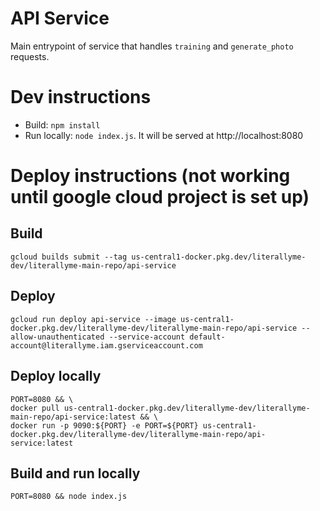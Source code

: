 # API Service

Main entrypoint of service that handles `training` and `generate_photo` requests.

# Dev instructions
- Build: `npm install`
- Run locally: `node index.js`. It will be served at http://localhost:8080


# Deploy instructions (not working until google cloud project is set up)

## Build
```
gcloud builds submit --tag us-central1-docker.pkg.dev/literallyme-dev/literallyme-main-repo/api-service
```

## Deploy

```
gcloud run deploy api-service --image us-central1-docker.pkg.dev/literallyme-dev/literallyme-main-repo/api-service --allow-unauthenticated --service-account default-account@literallyme.iam.gserviceaccount.com
```

## Deploy locally

```
PORT=8080 && \
docker pull us-central1-docker.pkg.dev/literallyme-dev/literallyme-main-repo/api-service:latest && \
docker run -p 9090:${PORT} -e PORT=${PORT} us-central1-docker.pkg.dev/literallyme-dev/literallyme-main-repo/api-service:latest
```

## Build and run locally

```
PORT=8080 && node index.js
```

